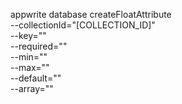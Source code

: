 appwrite database createFloatAttribute \
        --collectionId="[COLLECTION_ID]" \
        --key="" \
        --required="" \
        --min="" \
        --max="" \
        --default="" \
        --array=""
